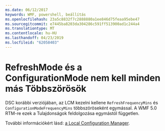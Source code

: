 ```yaml
---
ms.date: 06/12/2017
keywords: WMF, powershell, beállítás
ms.openlocfilehash: 23a5c8832f7c2888880a1ee846d75feaa95ebe47
ms.sourcegitcommit: e7445ba8203da304286c591ff513900ad1c244a4
ms.translationtype: MT
ms.contentlocale: hu-HU
ms.lasthandoff: 04/23/2019
ms.locfileid: "62058403"
---
```

# <a name="frequencies-for-refreshmode-and-configurationmode-dont-need-to-be-multiples-of-each-other"></a>RefreshMode és a ConfigurationMode nem kell minden más Többszörösök

DSC korábbi verziójában, az LCM kezelni kellene `RefreshFrequencyMins` és `ConfigurationModeFrequencyMins` többszöröseként egymással. A WMF 5.0 RTM-re ezek a Tulajdonságok feldolgozása egymástól független.

További információkért lásd: [a Local Configuration Manager](https://msdn.microsoft.com/powershell/dsc/metaconfig).
